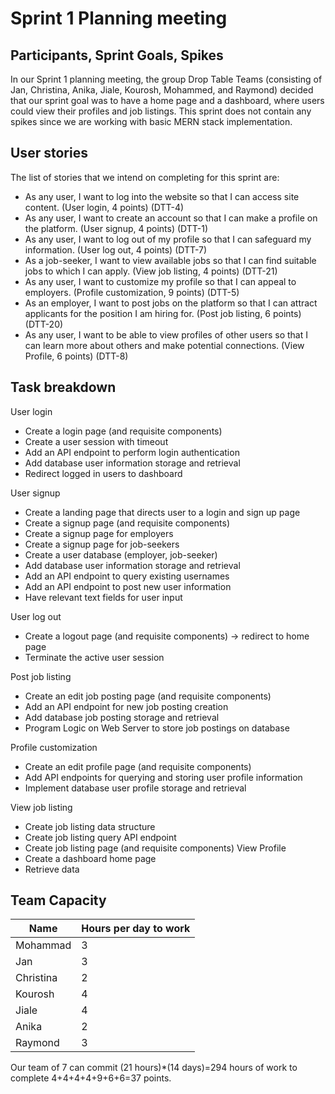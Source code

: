 # Sprint 1 Planning meeting
## Participants, Sprint Goals, Spikes
In our Sprint 1 planning meeting, the group Drop Table Teams (consisting of Jan, Christina, Anika, Jiale, Kourosh, Mohammed, and Raymond) decided that our sprint goal was to have a home page and a dashboard, where users could view their profiles and job listings. This sprint does not contain any spikes since we are working with basic MERN stack implementation.

## User stories
The list of stories that we intend on completing for this sprint are:
- As any user, I want to log into the website so that I can access site content. (User login, 4 points) (DTT-4)
- As any user, I want to create an account so that I can make a profile on the platform. (User signup, 4 points) (DTT-1)
- As any user, I want to log out of my profile so that I can safeguard my information. (User log out, 4 points)  (DTT-7) 
- As a job-seeker, I want to view available jobs so that I can find suitable jobs to which I can apply. (View job listing, 4 points) (DTT-21)
- As any user, I want to customize my profile so that I can appeal to employers. (Profile customization, 9 points) (DTT-5)
- As an employer, I want to post jobs on the platform so that I can attract applicants for the position I am hiring for. (Post job listing, 6 points) (DTT-20)
- As any user, I want to be able to view profiles of other users so that I can learn more about others and make potential connections. (View Profile, 6 points) (DTT-8)

## Task breakdown
User login
- Create a login page (and requisite components)
- Create a user session with timeout
- Add an API endpoint to perform login authentication
- Add database user information storage and retrieval
- Redirect logged in users to dashboard 
  
User signup
- Create a landing page that directs user to a login and sign up page
- Create a signup page (and requisite components)
- Create a signup page for employers
- Create a signup page for job-seekers
- Create a user database (employer, job-seeker)
- Add database user information storage and retrieval
- Add an API endpoint to query existing usernames
- Add an API endpoint to post new user information
- Have relevant text fields for user input
  
User log out
- Create a logout page (and requisite components) → redirect to home page
- Terminate the active user session
  
Post job listing
- Create an edit job posting page (and requisite components)
- Add an API endpoint for new job posting creation
- Add database job posting storage and retrieval
- Program Logic on Web Server to store job postings on database
  
Profile customization
- Create an edit profile page (and requisite components)
- Add API endpoints for querying and storing user profile information
- Implement database user profile storage and retrieval
  
View job listing
- Create job listing data structure
- Create job listing query API endpoint
- Create job listing page (and requisite components)
View Profile
- Create a dashboard home page
- Retrieve data 

## Team Capacity

|      Name       | Hours per day to work  |
|-----------------|------------------------|
| Mohammad        | 3                      |
| Jan             | 3                      |
| Christina       | 2                      |
| Kourosh         | 4                      |
| Jiale           | 4                      |
| Anika           | 2                      |
| Raymond         | 3                      |

Our team of 7 can commit (21 hours)\*(14 days)=294 hours of work to complete 4+4+4+4+9+6+6=37 points.
